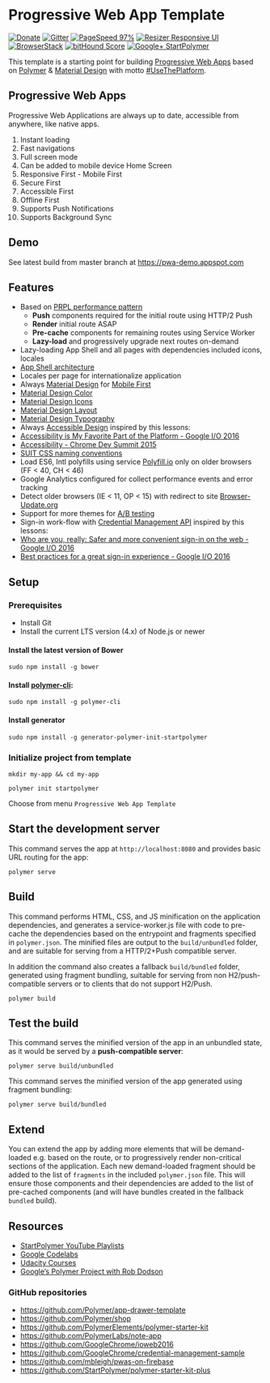 # Progressive Web App Template

[![Donate](https://img.shields.io/badge/Donate-PayPal-green.svg)](https://www.paypal.com/cgi-bin/webscr?cmd=_donations&business=UARLJTE9JFPLC&lc=CZ&item_name=StartPolymer&currency_code=USD&bn=PP%2dDonationsBF%3abtn_donateCC_LG%2egif%3aNonHosted)
[![Gitter](https://img.shields.io/badge/Chat-Gitter-green.svg)](https://gitter.im/StartPolymer/progressive-web-app-template?utm_source=badge&utm_medium=badge&utm_campaign=pr-badge&utm_content=badge)
[![PageSpeed 97%](https://img.shields.io/badge/PageSpeed-97%-green.svg)](https://developers.google.com/speed/pagespeed/insights/?url=https%3A%2F%2Fpwa-demo.appspot.com&tab=desktop)
[![Resizer Responsive UI](https://img.shields.io/badge/Resizer-Responsive%20UI-green.svg)](http://design.google.com/resizer/#url=https%3A%2F%2Fpwa-demo.appspot.com)
[![BrowserStack](https://img.shields.io/badge/BrowserStack-App%20tested-green.svg)](https://www.browserstack.com)
[![bitHound Score](https://www.bithound.io/github/StartPolymer/progressive-web-app-template/badges/score.svg)](https://www.bithound.io/github/StartPolymer/progressive-web-app-template)
[![Google+ StartPolymer](https://img.shields.io/badge/Google+-StartPolymer-dd4b39.svg)](https://plus.google.com/101148544618948882647)

This template is a starting point for building [Progressive Web Apps](https://developers.google.com/web/progressive-web-apps/) based on [Polymer](https://www.polymer-project.org) & [Material Design](https://material.google.com) with motto [#UseThePlatform](https://www.polymer-project.org/1.0/about).

## Progressive Web Apps

Progressive Web Applications are always up to date, accessible from anywhere, like native apps.

1. Instant loading
2. Fast navigations
3. Full screen mode
4. Can be added to mobile device Home Screen
5. Responsive First - Mobile First
6. Secure First
7. Accessible First
8. Offline First
9. Supports Push Notifications
10. Supports Background Sync

## Demo

See latest build from master branch at https://pwa-demo.appspot.com

## Features

- Based on [PRPL performance pattern](https://www.polymer-project.org/1.0/toolbox/server)
  - **Push** components required for the initial route using HTTP/2 Push
  - **Render** initial route ASAP
  - **Pre-cache** components for remaining routes using Service Worker
  - **Lazy-load** and progressively upgrade next routes on-demand
- Lazy-loading App Shell and all pages with dependencies included icons, locales
- [App Shell architecture](https://developers.google.com/web/updates/2015/11/app-shell)
- Locales per page for internationalize application
- Always [Material Design](https://material.google.com) for [Mobile First](https://gist.github.com/2c821d3de75b1d1c0cf972ea35b25757)
 - [Material Design Color](https://material.google.com/style/color.html)
 - [Material Design Icons](https://material.google.com/style/icons.html)
 - [Material Design Layout](https://material.google.com/layout/principles.html)
 - [Material Design Typography](https://material.google.com/style/typography.html)
- Always [Accessible Design](https://www.google.com/design/spec/usability/accessibility.html) inspired by this lessons:
 - [Accessibility is My Favorite Part of the Platform - Google I/O 2016](https://www.youtube.com/watch?v=2qjgxH384Nc&list=PLNYkxOF6rcIDnSm7bZRJC36Ca1DYXSQ70&index=5)
 - [Accessibility - Chrome Dev Summit 2015](https://www.youtube.com/watch?v=RkKl1O56w-c)
- [SUIT CSS naming conventions](https://github.com/suitcss/suit/blob/master/doc/naming-conventions.md)
- Load ES6, Intl polyfills using service [Polyfill.io](https://cdn.polyfill.io) only on older browsers (FF < 40, CH < 46)
- Google Analytics configured for collect performance events and error tracking
- Detect older browsers (IE < 11, OP < 15) with redirect to site [Browser-Update.org](https://browser-update.org/update.html)
- Support for more themes for [A/B testing](https://en.wikipedia.org/wiki/A/B_testing)
- Sign-in work-flow with [Credential Management API](https://developers.google.com/web/updates/2016/04/credential-management-api) inspired by this lessons:
 - [Who are you, really: Safer and more convenient sign-in on the web - Google I/O 2016](https://www.youtube.com/watch?v=MnvUlGFb3GQ)
 - [Best practices for a great sign-in experience - Google I/O 2016](https://www.youtube.com/watch?v=0ucjYG_JrEE)

## Setup

### Prerequisites

- Install Git
- Install the current LTS version (4.x) of Node.js or newer

#### Install the latest version of Bower

    sudo npm install -g bower

#### Install [polymer-cli](https://github.com/Polymer/polymer-cli):

    sudo npm install -g polymer-cli

#### Install generator

    sudo npm install -g generator-polymer-init-startpolymer

### Initialize project from template

    mkdir my-app && cd my-app

    polymer init startpolymer

Choose from menu `Progressive Web App Template`

## Start the development server

This command serves the app at `http://localhost:8080` and provides basic URL
routing for the app:

    polymer serve

## Build

This command performs HTML, CSS, and JS minification on the application
dependencies, and generates a service-worker.js file with code to pre-cache the
dependencies based on the entrypoint and fragments specified in `polymer.json`.
The minified files are output to the `build/unbundled` folder, and are suitable
for serving from a HTTP/2+Push compatible server.

In addition the command also creates a fallback `build/bundled` folder,
generated using fragment bundling, suitable for serving from non
H2/push-compatible servers or to clients that do not support H2/Push.

    polymer build

## Test the build

This command serves the minified version of the app in an unbundled state, as it would
be served by a **push-compatible server**:

    polymer serve build/unbundled

This command serves the minified version of the app generated using fragment bundling:

    polymer serve build/bundled

## Extend

You can extend the app by adding more elements that will be demand-loaded
e.g. based on the route, or to progressively render non-critical sections
of the application.  Each new demand-loaded fragment should be added to the
list of `fragments` in the included `polymer.json` file.  This will ensure
those components and their dependencies are added to the list of pre-cached
components (and will have bundles created in the fallback `bundled` build).

## Resources

- [StartPolymer YouTube Playlists](https://www.youtube.com/channel/UCXZPqn_e1Oa7_XP7Kp1eRBw/playlists)
- [Google Codelabs](https://codelabs.developers.google.com/?cat=Web)
- [Udacity Courses](https://www.udacity.com/courses/web-development)
- [Google’s Polymer Project with Rob Dodson](http://softwareengineeringdaily.com/2016/06/05/googles-polymer-project-rob-dodson/)

### GitHub repositories

- https://github.com/Polymer/app-drawer-template
- https://github.com/Polymer/shop
- https://github.com/PolymerElements/polymer-starter-kit
- https://github.com/PolymerLabs/note-app
- https://github.com/GoogleChrome/ioweb2016
- https://github.com/GoogleChrome/credential-management-sample
- https://github.com/mbleigh/pwas-on-firebase
- https://github.com/StartPolymer/polymer-starter-kit-plus
